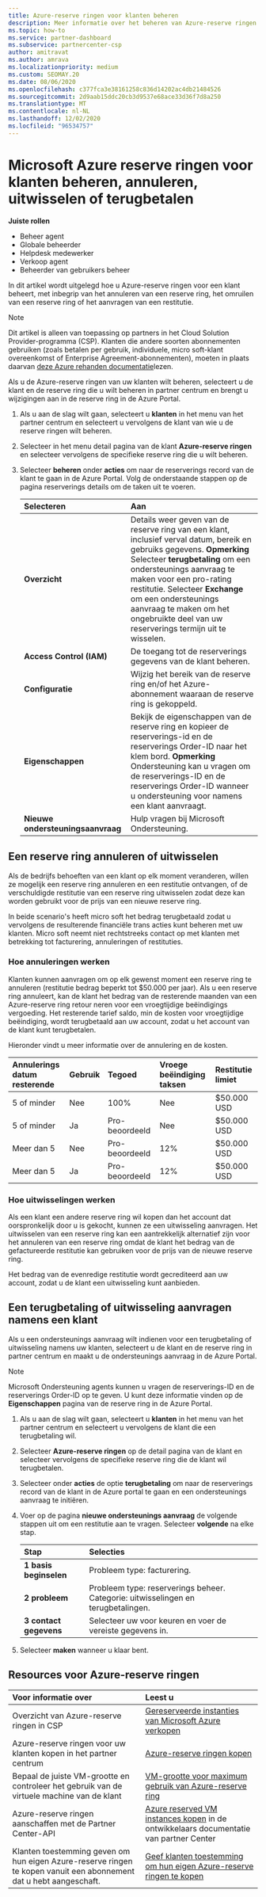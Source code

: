 ```yaml
---
title: Azure-reserve ringen voor klanten beheren
description: Meer informatie over het beheren van Azure-reserve ringen voor een klant, inclusief het annuleren van een reserve ring, het afvragen van een reserve ring of het aanvragen van een restitutie.
ms.topic: how-to
ms.service: partner-dashboard
ms.subservice: partnercenter-csp
author: amitravat
ms.author: amrava
ms.localizationpriority: medium
ms.custom: SEOMAY.20
ms.date: 08/06/2020
ms.openlocfilehash: c377fca3e38161258c836d14202ac4db21484526
ms.sourcegitcommit: 2d9aab15ddc20cb3d9537e68ace33d36f7d8a250
ms.translationtype: MT
ms.contentlocale: nl-NL
ms.lasthandoff: 12/02/2020
ms.locfileid: "96534757"
---
```

# <a name="manage-cancel-exchange-or-refund-microsoft-azure-reservations-for-customers"></a>Microsoft Azure reserve ringen voor klanten beheren, annuleren, uitwisselen of terugbetalen

**Juiste rollen**

- Beheer agent
- Globale beheerder
- Helpdesk medewerker
- Verkoop agent
- Beheerder van gebruikers beheer

In dit artikel wordt uitgelegd hoe u Azure-reserve ringen voor een klant beheert, met inbegrip van het annuleren van een reserve ring, het omruilen van een reserve ring of het aanvragen van een restitutie.

> [!NOTE]
> Dit artikel is alleen van toepassing op partners in het Cloud Solution Provider-programma (CSP). Klanten die andere soorten abonnementen gebruiken (zoals betalen per gebruik, individuele, micro soft-klant overeenkomst of Enterprise Agreement-abonnementen), moeten in plaats daarvan [deze Azure rehanden documentatie](/azure/cost-management-billing/reservations)lezen.

Als u de Azure-reserve ringen van uw klanten wilt beheren, selecteert u de klant en de reserve ring die u wilt beheren in partner centrum en brengt u wijzigingen aan in de reserve ring in de Azure Portal.

1. Als u aan de slag wilt gaan, selecteert u **klanten** in het menu van het partner centrum en selecteert u vervolgens de klant van wie u de reserve ringen wilt beheren. 

2. Selecteer in het menu detail pagina van de klant **Azure-reserve ringen** en selecteer vervolgens de specifieke reserve ring die u wilt beheren.  

3. Selecteer **beheren** onder **acties** om naar de reserverings record van de klant te gaan in de Azure Portal. Volg de onderstaande stappen op de pagina reserverings details om de taken uit te voeren.  

    | **Selecteren**   | **Aan**    |
    |:-----------------------------|:-----------------|
    | **Overzicht**   | Details weer geven van de reserve ring van een klant, inclusief verval datum, bereik en gebruiks gegevens. **Opmerking** Selecteer **terugbetaling** om een ondersteunings aanvraag te maken voor een pro-rating restitutie. Selecteer **Exchange** om een ondersteunings aanvraag te maken om het ongebruikte deel van uw reserverings termijn uit te wisselen.  
    | **Access Control (IAM)**   | De toegang tot de reserverings gegevens van de klant beheren.|
    | **Configuratie**   | Wijzig het bereik van de reserve ring en/of het Azure-abonnement waaraan de reserve ring is gekoppeld.    |
    | **Eigenschappen**   | Bekijk de eigenschappen van de reserve ring en kopieer de reserverings-id en de reserverings Order-ID naar het klem bord. **Opmerking** Ondersteuning kan u vragen om de reserverings-ID en de reserverings Order-ID wanneer u ondersteuning voor namens een klant aanvraagt.    |
    | **Nieuwe ondersteuningsaanvraag**    | Hulp vragen bij Microsoft Ondersteuning.   |
 
## <a name="cancel-or-exchange-a-reservation"></a>Een reserve ring annuleren of uitwisselen

Als de bedrijfs behoeften van een klant op elk moment veranderen, willen ze mogelijk een reserve ring annuleren en een restitutie ontvangen, of de verschuldigde restitutie van een reserve ring uitwisselen zodat deze kan worden gebruikt voor de prijs van een nieuwe reserve ring.

In beide scenario's heeft micro soft het bedrag terugbetaald zodat u vervolgens de resulterende financiële trans acties kunt beheren met uw klanten. Micro soft neemt niet rechtstreeks contact op met klanten met betrekking tot facturering, annuleringen of restituties.

### <a name="how-cancellations-work"></a>Hoe annuleringen werken

Klanten kunnen aanvragen om op elk gewenst moment een reserve ring te annuleren (restitutie bedrag beperkt tot $50.000 per jaar). Als u een reserve ring annuleert, kan de klant het bedrag van de resterende maanden van een Azure-reserve ring retour neren voor een vroegtijdige beëindigings vergoeding. Het resterende tarief saldo, min de kosten voor vroegtijdige beëindiging, wordt terugbetaald aan uw account, zodat u het account van de klant kunt terugbetalen. 

Hieronder vindt u meer informatie over de annulering en de kosten.


|**Annulerings datum**<br> resterende   |**Gebruik**    |**Tegoed**  |**Vroege beëindiging**<br> taksen    |**Restitutie limiet** | 
|:----------------------------------|:------------|:-----------|:--------------------------------|:--------------|
|5 of minder                         | Nee          | 100%       | Nee                              | $50.000 USD   |
|5 of minder                         | Ja         | Pro-beoordeeld  | Nee                              | $50.000 USD   |
|Meer dan 5                        | Nee          | Pro-beoordeeld  | 12%                             | $50.000 USD   |
|Meer dan 5                        | Ja         | Pro-beoordeeld  | 12%                             | $50.000 USD   |

### <a name="how-exchanges-work"></a>Hoe uitwisselingen werken 

Als een klant een andere reserve ring wil kopen dan het account dat oorspronkelijk door u is gekocht, kunnen ze een uitwisseling aanvragen. Het uitwisselen van een reserve ring kan een aantrekkelijk alternatief zijn voor het annuleren van een reserve ring omdat de klant het bedrag van de gefactureerde restitutie kan gebruiken voor de prijs van de nieuwe reserve ring. 

Het bedrag van de evenredige restitutie wordt gecrediteerd aan uw account, zodat u de klant een uitwisseling kunt aanbieden.

## <a name="request-a-refund-or-exchange-on-behalf-of-a-customer"></a>Een terugbetaling of uitwisseling aanvragen namens een klant

Als u een ondersteunings aanvraag wilt indienen voor een terugbetaling of uitwisseling namens uw klanten, selecteert u de klant en de reserve ring in partner centrum en maakt u de ondersteunings aanvraag in de Azure Portal. 

>[!NOTE]
>Microsoft Ondersteuning agents kunnen u vragen de reserverings-ID en de reserverings Order-ID op te geven. U kunt deze informatie vinden op de **Eigenschappen** pagina van de reserve ring in de Azure Portal.

1. Als u aan de slag wilt gaan, selecteert u **klanten** in het menu van het partner centrum en selecteert u vervolgens de klant die een terugbetaling wil. 

2. Selecteer **Azure-reserve ringen** op de detail pagina van de klant en selecteer vervolgens de specifieke reserve ring die de klant wil terugbetalen.  

3. Selecteer onder **acties** de optie **terugbetaling** om naar de reserverings record van de klant in de Azure portal te gaan en een ondersteunings aanvraag te initiëren.  

4. Voer op de pagina **nieuwe ondersteunings aanvraag** de volgende stappen uit om een restitutie aan te vragen. Selecteer **volgende** na elke stap. 

   |**Stap**                    |**Selecties**    |
   |:---------------------------|:-----------------|
   |**1 basis beginselen**                |Probleem type: facturering.  |
   |**2 probleem**               |Probleem type: reserverings beheer. Categorie: uitwisselingen en terugbetalingen. |
   |**3 contact gegevens**   |Selecteer uw voor keuren en voer de vereiste gegevens in. 

5. Selecteer **maken** wanneer u klaar bent.

## <a name="azure-reservations-resources"></a>Resources voor Azure-reserve ringen

|**Voor informatie over**   |**Leest u**    |
|:-----------------------------|:-----------------|
|Overzicht van Azure-reserve ringen in CSP  | [Gereserveerde instanties van Microsoft Azure verkopen](azure-reservations.md) |
|Azure-reserve ringen voor uw klanten kopen in het partner centrum   | [Azure-reserve ringen kopen](azure-reservations-buying.md) |
|Bepaal de juiste VM-grootte en controleer het gebruik van de virtuele machine van de klant   | [VM-grootte voor maximum gebruik van Azure-reserve ring](azure-usage.md)   |
|Azure-reserve ringen aanschaffen met de Partner Center-API | [Azure reserved VM instances kopen](/partner-center/develop/purchase-azure-reservations) in de ontwikkelaars documentatie van partner Center   |
|Klanten toestemming geven om hun eigen Azure-reserve ringen te kopen vanuit een abonnement dat u hebt aangeschaft. | [Geef klanten toestemming om hun eigen Azure-reserve ringen te kopen](give-customers-permission.md)   |